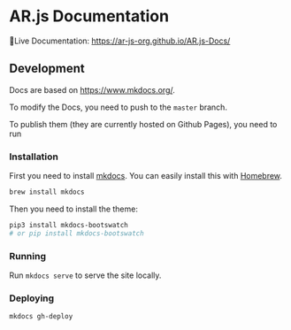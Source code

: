 # AR.js Documentation

🚀Live Documentation: https://ar-js-org.github.io/AR.js-Docs/

## Development

Docs are based on https://www.mkdocs.org/.

To modify the Docs, you need to push to the `master` branch.

To publish them (they are currently hosted on Github Pages), you need to run

### Installation

First you need to install [mkdocs](https://www.mkdocs.org/#installation). You can easily install this with [Homebrew](https://brew.sh/).

```bash
brew install mkdocs
```

Then you need to install the theme:

```bash
pip3 install mkdocs-bootswatch
# or pip install mkdocs-bootswatch
```

### Running

Run `mkdocs serve` to serve the site locally.

### Deploying

```bash
mkdocs gh-deploy
```
